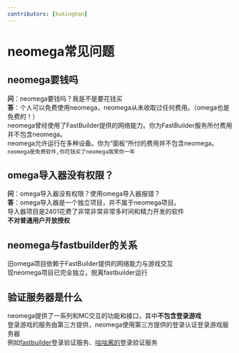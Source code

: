 ```yaml
---
contributors: [kukinghan]
---
```


# neomega常见问题

## neomega要钱吗
**问**：neomega要钱吗？我是不是要花钱买<br>
**答**：个人可以免费使用neomega，neomega从未收取过任何费用。（omega也是免费的！）<br/>
neomega曾经使用了FastBuilder提供的网络能力。你为FastBuilder服务所付费用并不包含neomega。<br/>
neomega允许运行在多种设备。你为“面板”所付的费用并不包含neomega。<br/>
`neomega是免费软件,你花钱买了neomega我笑你一年`

## omega导入器没有权限？
**问**：omega导入器没有权限？使用omega导入器报错？<br/>
**答**：omega导入器是一个独立项目，并不属于neomega项目。<br/>
导入器项目是2401花费了非常非常非常多时间和精力开发的软件<br/>
**不对普通用户开放授权**

## neomega与fastbuilder的关系
旧omega项目依赖于FastBuilder提供的网络能力与游戏交互<br/>
现neomega项目已完全独立，脱离fastbuilder运行

## 验证服务器是什么
neomega提供了一系列和MC交互的功能和接口，其中**不包含登录游戏**<br/>
登录游戏的服务由第三方提供，neomega使用第三方提供的登录认证登录游戏服务器<br/>
例如[fastbuilder](https://user.fastbuilder.pro/#!/announcements)登录验证服务、[咕咕酱的](https://liliya233.uk/#/login)登录验证服务
